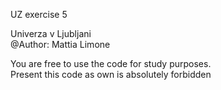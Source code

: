 UZ exercise 5  
  
Univerza v Ljubljani  
@Author: Mattia Limone  
  
You are free to use the code for study purposes.  
Present this code as own is absolutely forbidden